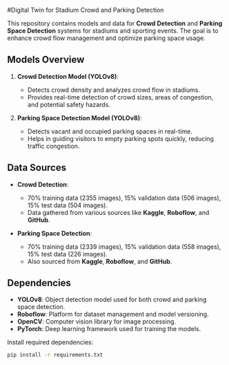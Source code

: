 #Digital Twin for Stadium Crowd and Parking Detection

This repository contains models and data for **Crowd Detection** and **Parking Space Detection** systems for stadiums and sporting events. The goal is to enhance crowd flow management and optimize parking space usage.

## Models Overview
1. **Crowd Detection Model (YOLOv8)**:  
   - Detects crowd density and analyzes crowd flow in stadiums.
   - Provides real-time detection of crowd sizes, areas of congestion, and potential safety hazards.

2. **Parking Space Detection Model (YOLOv8)**:  
   - Detects vacant and occupied parking spaces in real-time.
   - Helps in guiding visitors to empty parking spots quickly, reducing traffic congestion.

## Data Sources
- **Crowd Detection**:  
  - 70% training data (2355 images), 15% validation data (506 images), 15% test data (504 images).
  - Data gathered from various sources like **Kaggle**, **Roboflow**, and **GitHub**.

- **Parking Space Detection**:  
  - 70% training data (2339 images), 15% validation data (558 images), 15% test data (226 images).
  - Also sourced from **Kaggle**, **Roboflow**, and **GitHub**.

## Dependencies
- **YOLOv8**: Object detection model used for both crowd and parking space detection.
- **Roboflow**: Platform for dataset management and model versioning.
- **OpenCV**: Computer vision library for image processing.
- **PyTorch**: Deep learning framework used for training the models.

Install required dependencies:
```bash
pip install -r requirements.txt
